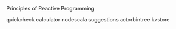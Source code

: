 Principles of Reactive Programming

quickcheck
calculator
nodescala
suggestions
actorbintree
kvstore
